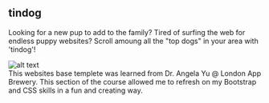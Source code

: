 ## tindog
Looking for a new pup to add to the family? Tired of surfing the web for endless puppy websites? 
Scroll amoung all the "top dogs" in your area with 'tindog'!

![alt text]()
<br>
This websites base templete was learned from Dr. Angela Yu @ London App Brewery. This section of the course allowed me to refresh on my Bootstrap and CSS skills in a fun and creating way. 

